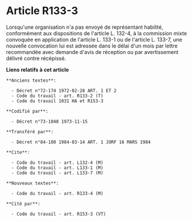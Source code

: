 # Article R133-3

Lorsqu'une organisation n'a pas envoyé de représentant habilité, conformément aux dispositions de l'article L. 132-4, à la
commission mixte convoquée en application de l'article L. 133-1 ou de l'article L. 133-7, une nouvelle convocation lui est
adressée dans le délai d'un mois par lettre recommandée avec demande d'avis de réception ou par avertissement délivré contre
récépissé.

**Liens relatifs à cet article**

	**Anciens textes**:

	  - Décret n°72-174 1972-02-28 ART. 1 ET 2
	  - Code du travail - art. R133-2 (T)
	  - Code du travail 1031 HA et R153-3

	**Codifié par**:

	  - Décret n°73-1048 1973-11-15

	**Transféré par**:

	  - Décret n°84-180 1984-03-14 ART. 1 JORF 16 MARS 1984

	**Cite**:

	  - Code du travail - art. L132-4 (M)
	  - Code du travail - art. L133-1 (M)
	  - Code du travail - art. L133-7 (M)

	**Nouveaux textes**:

	  - Code du travail - art. R133-4 (M)

	**Cité par**:

	  - Code du travail - art. R153-3 (VT)
